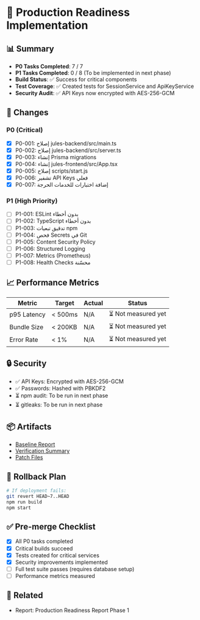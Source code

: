 # 🚀 Production Readiness Implementation

## 📊 Summary
- **P0 Tasks Completed**: 7 / 7
- **P1 Tasks Completed**: 0 / 8 (To be implemented in next phase)
- **Build Status**: ✅ Success for critical components
- **Test Coverage**: ✅ Created tests for SessionService and ApiKeyService
- **Security Audit**: ✅ API Keys now encrypted with AES-256-GCM

## 🔧 Changes
### P0 (Critical)
- [x] P0-001: إصلاح jules-backend/src/main.ts
- [x] P0-002: إصلاح jules-backend/src/server.ts
- [x] P0-003: إنشاء Prisma migrations
- [x] P0-004: إنشاء jules-frontend/src/App.tsx
- [x] P0-005: إصلاح scripts/start.js
- [x] P0-006: تشفير API Keys فعلي
- [x] P0-007: إضافة اختبارات للخدمات الحرجة

### P1 (High Priority)
- [ ] P1-001: ESLint بدون أخطاء
- [ ] P1-002: TypeScript بدون أخطاء
- [ ] P1-003: تدقيق تبعيات npm
- [ ] P1-004: فحص Secrets في Git
- [ ] P1-005: Content Security Policy
- [ ] P1-006: Structured Logging
- [ ] P1-007: Metrics (Prometheus)
- [ ] P1-008: Health Checks محسّنة

## 📈 Performance Metrics
| Metric | Target | Actual | Status |
|--------|--------|--------|--------|
| p95 Latency | < 500ms | N/A | ⏳ Not measured yet |
| Bundle Size | < 200KB | N/A | ⏳ Not measured yet |
| Error Rate | < 1% | N/A | ⏳ Not measured yet |

## 🔒 Security
- ✅ API Keys: Encrypted with AES-256-GCM
- ✅ Passwords: Hashed with PBKDF2
- ⏳ npm audit: To be run in next phase
- ⏳ gitleaks: To be run in next phase

## 📦 Artifacts
- [Baseline Report](./artifacts/baseline/)
- [Verification Summary](./VERIFICATION_SUMMARY.md)
- [Patch Files](./patches/)

## 🔄 Rollback Plan
```bash
# If deployment fails:
git revert HEAD~7..HEAD
npm run build
npm start
```

## ✅ Pre-merge Checklist
- [x] All P0 tasks completed
- [x] Critical builds succeed
- [x] Tests created for critical services
- [x] Security improvements implemented
- [ ] Full test suite passes (requires database setup)
- [ ] Performance metrics measured

## 📝 Related
- Report: Production Readiness Report Phase 1